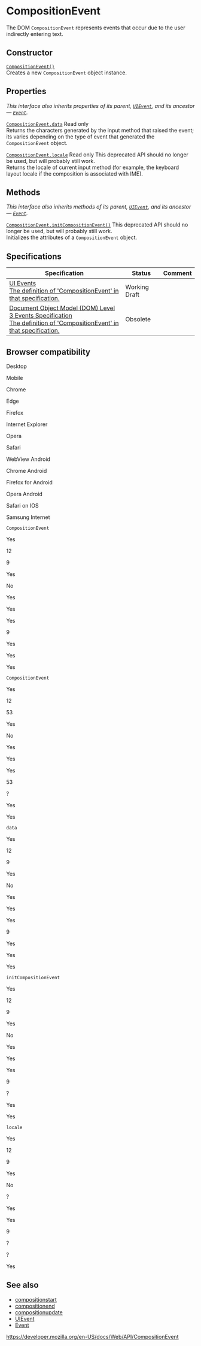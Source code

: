 # CompositionEvent

The DOM `CompositionEvent` represents events that occur due to the user indirectly entering text.

## Constructor

[`CompositionEvent()`](compositionevent/compositionevent)  
Creates a new `CompositionEvent` object instance.

## Properties

_This interface also inherits properties of its parent, [`UIEvent`](uievent), and its ancestor — [`Event`](event)._

[`CompositionEvent.data`](compositionevent/data) <span class="badge inline readonly">Read only </span>  
Returns the characters generated by the input method that raised the event; its varies depending on the type of event that generated the `CompositionEvent` object.

[`CompositionEvent.locale`](compositionevent/locale) <span class="badge inline readonly">Read only </span> <span class="icon deprecated" viewbox="0 0 100 100" xmlns="http://www.w3.org/2000/svg" role="img"> This deprecated API should no longer be used, but will probably still work. </span>  
Returns the locale of current input method (for example, the keyboard layout locale if the composition is associated with IME).

## Methods

_This interface also inherits methods of its parent, [`UIEvent`](uievent), and its ancestor — [`Event`](event)._

[`CompositionEvent.initCompositionEvent()`](compositionevent/initcompositionevent) <span class="icon deprecated" viewbox="0 0 100 100" xmlns="http://www.w3.org/2000/svg" role="img"> This deprecated API should no longer be used, but will probably still work. </span>  
Initializes the attributes of a `CompositionEvent` object.

## Specifications

<table><thead><tr class="header"><th>Specification</th><th>Status</th><th>Comment</th></tr></thead><tbody><tr class="odd"><td><a href="https://w3c.github.io/uievents/#interface-compositionevent">UI Events<br />
<span class="small">The definition of 'CompositionEvent' in that specification.</span></a></td><td><span class="spec-wd">Working Draft</span></td><td></td></tr><tr class="even"><td><a href="https://www.w3.org/TR/2014/WD-DOM-Level-3-Events-20140925/#idl-compositionevent">Document Object Model (DOM) Level 3 Events Specification<br />
<span class="small">The definition of 'CompositionEvent' in that specification.</span></a></td><td><span class="spec-obsolete">Obsolete</span></td><td></td></tr></tbody></table>

## Browser compatibility

Desktop

Mobile

Chrome

Edge

Firefox

Internet Explorer

Opera

Safari

WebView Android

Chrome Android

Firefox for Android

Opera Android

Safari on IOS

Samsung Internet

`CompositionEvent`

Yes

12

9

Yes

No

Yes

Yes

Yes

9

Yes

Yes

Yes

`CompositionEvent`

Yes

12

53

Yes

No

Yes

Yes

Yes

53

?

Yes

Yes

`data`

Yes

12

9

Yes

No

Yes

Yes

Yes

9

Yes

Yes

Yes

`initCompositionEvent`

Yes

12

9

Yes

No

Yes

Yes

Yes

9

?

Yes

Yes

`locale`

Yes

12

9

Yes

No

?

Yes

Yes

9

?

?

Yes

## See also

- [compositionstart](element/compositionstart_event)
- [compositionend](element/compositionend_event)
- [compositionupdate](element/compositionupdate_event)
- [UIEvent](uievent)
- [Event](event)

<a href="https://developer.mozilla.org/en-US/docs/Web/API/CompositionEvent" class="_attribution-link">https://developer.mozilla.org/en-US/docs/Web/API/CompositionEvent</a>

